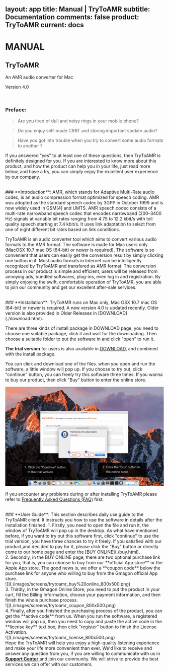 layout: app
title: Manual | TryToAMR
subtitle: Documentation
comments: false
product: TryToAMR
current: docs
---

# MANUAL
## TryToAMR
An AMR audio converter for Mac

Version 4.0


<br>

 ### **Preface**:

>Are you tired of dull and noisy rings in your mobile phone?

>Do you enjoy self-made CRBT and storing important spoken audio?

>Have you got into trouble when you try to convert some audio formats to another ?

  If you answered "yes" to at least one of these questions, then TryToAMR is definitely designed for you. If you are interested to know more about this product, and how the product can help you in your life, just read more below, and have a try, you can simply enjoy the excellent user experience by our company.

<br>
 ### **Introduction**:
AMR, which stands for Adaptive Multi-Rate audio codec, is an audio compression format optimized for speech coding. AMR was adopted as the standard speech codec by 3GPP in October 1999 and is now widely used in GSM[4] and UMTS. AMR speech codec consists of a multi-rate narrowband speech codec that encodes narrowband (200–3400 Hz) signals at variable bit rates ranging from 4.75 to 12.2 kbit/s with toll quality speech starting at 7.4 kbit/s. It uses link adaptation to select from one of eight different bit rates based on link conditions.

TryToAMR is an audio converter tool which aims to convert various audio formats to the AMR format. The software is made for Mac users only (MacOSX 10.7 mac OS (64-bit) or newer is required). The software is so convenient that users can easily get the conversion result by simply clicking one button in it. Most audio formats in Internet can be intelligently recognized by TryToAMR and transfered as AMR format. The conversion process in our product is simple and efficient, users will be released from annoying ads, bundled softwares, plug-ins, even log in and registration. By simply enjoying the swift, comfortable operation of TryToAMR, you are able to join our community and get our excellent after-sale services.  

<br>
### **Installation**:
TryToAMR runs on Mac only, Mac OSX 10.7 mac OS (64-bit) or newer is required. A new version 4.0 is updated recently. Older version is also provided in Older Releases in [DOWNLOAD](./download.html). 

There are three kinds of install package in DOWNLOAD page, you need to choose one suitable package, click it and wait for the downloading. Then choose a suitable folder to put the software in and click "open" to run it.   

**The trial version** for users is also available in [DOWNLOAD](./download.html), and combined with the install package.


 You can click and download one of the files. when you open and run the software, a little window will pop up. If you choose to try out, click "continue" button, you can freely try this software three times. If you wanna to buy our product, then click "Buy" button to enter the online store. 

![](./images/screens/trytoamr_trialversion_800x500.png) 

If you encounter any problems during or after installing TryToAMR please refer to [Frequently Asked Questions (FAQ)](./faq.html) first.


<br>
### **User Guide**:
This section describes daily use guide to the TryToAMR client. It instructs you how to use the software in details after the installation finished.
1. Firstly, you need to open the file and run it, the window of TryToAMR will pop up in the desktop. As what have mentioned before, if you want to try out this software first, click "continue" to use the trial version, you have three chances to try it freely. If you satisfied with our product,and decided to pay for it, please click the "Buy" button or directly come to our home page and enter the [BUY ONLINE](./buy.html).
<br>
2. Secondly, in the BUY ONLINE page, there are two optional purchase link for you, that is, you can choose to buy from our **official App store** or the Apple App store. The good news is, we offer a **coupon code** below the purchase link for anyone who willing to buy from the Gmagon official App store. 
<br>
![](./images/screens/trytoamr_buy%20online_800x500.png) 
<br>
3. Thirdly, in the Gmagon Online Store, you need to put the product in your cart, fill the Billing Information, choose your payment information, and then finish the whole purchase process.
<br>
![](./images/screens/trytoamr_coupon_800x500.png) 
<br>
4. Finally, after you finished the purchasing process of the product, you can get the **active code** from us. When you run the software, a registered window will pop up, then you need to copy and paste the active code in the **license key** text box, then click "register" button to finish the License Activation.
<br>
![](./images/screens/trytoamr_license_800x500.png)  
<br>
Hope the TryToAMR will help you enjoy a high-quality listening experience and make your life more convenient than ever. We'd like to receive and answer any question from you, if you are willing to communicate with us in <a href="https://gitter.im/Gmagon/support" target="_blank" rel="nofollow me noopener noreferrer"> <strong>Support Center</strong> </a> and join our community. We will strive to provide the best services we can offer with our customers. 
